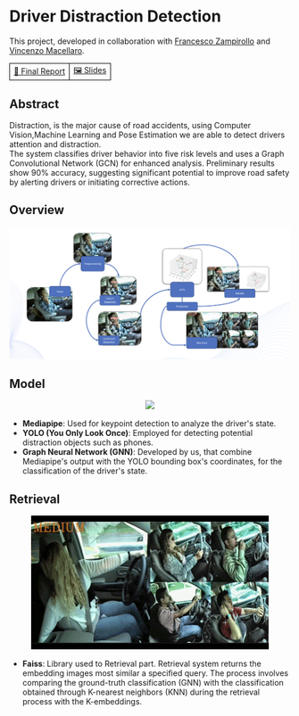 # Driver Distraction Detection
This project, developed in collaboration with [Francesco Zampirollo](https://github.com/zampifre) and [Vincenzo Macellaro](https://github.com/vincenzomacellaro).


<table style="width: 100%; border-collapse: collapse;">
  <tr>
    <td style="text-align: center; border: 1px solid black;">
      <a href="3D_paper.pdf">📑 Final Report</a>
    </td>
    <td style="text-align: center; border: 1px solid black;">
      <a href="3D_slides.pdf">🖼️ Slides</a>
    </td>
  </tr>
</table>
</center>

## Abstract
Distraction, is the major cause of road accidents, using Computer Vision,Machine Learning and Pose Estimation we are able to detect drivers attention and distraction. <br>
The system classifies driver behavior into five risk levels and uses a Graph Convolutional Network (GCN) for enhanced analysis. Preliminary results show 90% accuracy, suggesting significant potential to improve road safety by alerting drivers or initiating corrective actions.


## Overview
<img width="1379" alt="overview" src="images/overview.png">

## Model
<p align="center">
<img  src="images/demo_gnn.gif">
</p>

- **Mediapipe**: Used for keypoint detection to analyze the driver's state.
- **YOLO (You Only Look Once)**: Employed for detecting potential distraction objects such as phones.
- **Graph Neural Network (GNN)**: Developed by us, that combine Mediapipe's output with the YOLO bounding box's coordinates, for the classification of the driver's state.

## Retrieval 
<p align="center">
<img  src="images/demo_retrieval.gif">
</p>

- **Faiss**: Library used to Retrieval part. Retrieval system returns the embedding images most similar a specified query. The process involves comparing the ground-truth classification (GNN) with the classification obtained through K-nearest neighbors (KNN) during the retrieval process with the K-embeddings.
